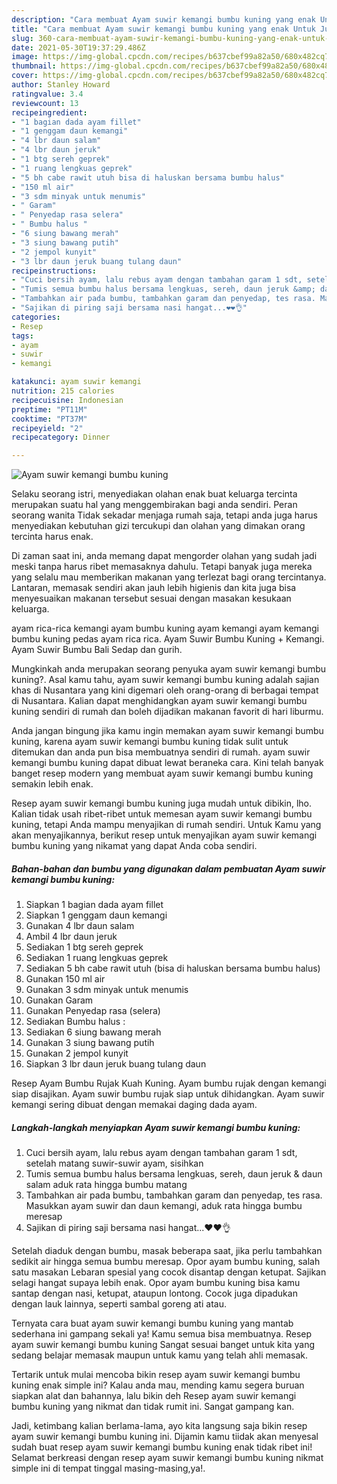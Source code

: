 ```yaml
---
description: "Cara membuat Ayam suwir kemangi bumbu kuning yang enak Untuk Jualan"
title: "Cara membuat Ayam suwir kemangi bumbu kuning yang enak Untuk Jualan"
slug: 360-cara-membuat-ayam-suwir-kemangi-bumbu-kuning-yang-enak-untuk-jualan
date: 2021-05-30T19:37:29.486Z
image: https://img-global.cpcdn.com/recipes/b637cbef99a82a50/680x482cq70/ayam-suwir-kemangi-bumbu-kuning-foto-resep-utama.jpg
thumbnail: https://img-global.cpcdn.com/recipes/b637cbef99a82a50/680x482cq70/ayam-suwir-kemangi-bumbu-kuning-foto-resep-utama.jpg
cover: https://img-global.cpcdn.com/recipes/b637cbef99a82a50/680x482cq70/ayam-suwir-kemangi-bumbu-kuning-foto-resep-utama.jpg
author: Stanley Howard
ratingvalue: 3.4
reviewcount: 13
recipeingredient:
- "1 bagian dada ayam fillet"
- "1 genggam daun kemangi"
- "4 lbr daun salam"
- "4 lbr daun jeruk"
- "1 btg sereh geprek"
- "1 ruang lengkuas geprek"
- "5 bh cabe rawit utuh bisa di haluskan bersama bumbu halus"
- "150 ml air"
- "3 sdm minyak untuk menumis"
- " Garam"
- " Penyedap rasa selera"
- " Bumbu halus "
- "6 siung bawang merah"
- "3 siung bawang putih"
- "2 jempol kunyit"
- "3 lbr daun jeruk buang tulang daun"
recipeinstructions:
- "Cuci bersih ayam, lalu rebus ayam dengan tambahan garam 1 sdt, setelah matang suwir-suwir ayam, sisihkan"
- "Tumis semua bumbu halus bersama lengkuas, sereh, daun jeruk &amp; daun salam aduk rata hingga bumbu matang"
- "Tambahkan air pada bumbu, tambahkan garam dan penyedap, tes rasa. Masukkan ayam suwir dan daun kemangi, aduk rata hingga bumbu meresap"
- "Sajikan di piring saji bersama nasi hangat...❤❤👌"
categories:
- Resep
tags:
- ayam
- suwir
- kemangi

katakunci: ayam suwir kemangi 
nutrition: 215 calories
recipecuisine: Indonesian
preptime: "PT11M"
cooktime: "PT37M"
recipeyield: "2"
recipecategory: Dinner

---
```



![Ayam suwir kemangi bumbu kuning](https://img-global.cpcdn.com/recipes/b637cbef99a82a50/680x482cq70/ayam-suwir-kemangi-bumbu-kuning-foto-resep-utama.jpg)

Selaku seorang istri, menyediakan olahan enak buat keluarga tercinta merupakan suatu hal yang menggembirakan bagi anda sendiri. Peran seorang  wanita Tidak sekadar menjaga rumah saja, tetapi anda juga harus menyediakan kebutuhan gizi tercukupi dan olahan yang dimakan orang tercinta harus enak.

Di zaman  saat ini, anda memang dapat mengorder olahan yang sudah jadi meski tanpa harus ribet memasaknya dahulu. Tetapi banyak juga mereka yang selalu mau memberikan makanan yang terlezat bagi orang tercintanya. Lantaran, memasak sendiri akan jauh lebih higienis dan kita juga bisa menyesuaikan makanan tersebut sesuai dengan masakan kesukaan keluarga. 

ayam rica-rica kemangi ayam bumbu kuning ayam kemangi ayam kemangi bumbu kuning pedas ayam rica rica. Ayam Suwir Bumbu Kuning + Kemangi. Ayam Suwir Bumbu Bali Sedap dan gurih.

Mungkinkah anda merupakan seorang penyuka ayam suwir kemangi bumbu kuning?. Asal kamu tahu, ayam suwir kemangi bumbu kuning adalah sajian khas di Nusantara yang kini digemari oleh orang-orang di berbagai tempat di Nusantara. Kalian dapat menghidangkan ayam suwir kemangi bumbu kuning sendiri di rumah dan boleh dijadikan makanan favorit di hari liburmu.

Anda jangan bingung jika kamu ingin memakan ayam suwir kemangi bumbu kuning, karena ayam suwir kemangi bumbu kuning tidak sulit untuk ditemukan dan anda pun bisa membuatnya sendiri di rumah. ayam suwir kemangi bumbu kuning dapat dibuat lewat beraneka cara. Kini telah banyak banget resep modern yang membuat ayam suwir kemangi bumbu kuning semakin lebih enak.

Resep ayam suwir kemangi bumbu kuning juga mudah untuk dibikin, lho. Kalian tidak usah ribet-ribet untuk memesan ayam suwir kemangi bumbu kuning, tetapi Anda mampu menyajikan di rumah sendiri. Untuk Kamu yang akan menyajikannya, berikut resep untuk menyajikan ayam suwir kemangi bumbu kuning yang nikamat yang dapat Anda coba sendiri.

<!--inarticleads1-->

##### Bahan-bahan dan bumbu yang digunakan dalam pembuatan Ayam suwir kemangi bumbu kuning:

1. Siapkan 1 bagian dada ayam fillet
1. Siapkan 1 genggam daun kemangi
1. Gunakan 4 lbr daun salam
1. Ambil 4 lbr daun jeruk
1. Sediakan 1 btg sereh geprek
1. Sediakan 1 ruang lengkuas geprek
1. Sediakan 5 bh cabe rawit utuh (bisa di haluskan bersama bumbu halus)
1. Gunakan 150 ml air
1. Gunakan 3 sdm minyak untuk menumis
1. Gunakan  Garam
1. Gunakan  Penyedap rasa (selera)
1. Sediakan  Bumbu halus :
1. Sediakan 6 siung bawang merah
1. Gunakan 3 siung bawang putih
1. Gunakan 2 jempol kunyit
1. Siapkan 3 lbr daun jeruk buang tulang daun


Resep Ayam Bumbu Rujak Kuah Kuning. Ayam bumbu rujak dengan kemangi siap disajikan. Ayam suwir bumbu rujak siap untuk dihidangkan. Ayam suwir kemangi sering dibuat dengan memakai daging dada ayam. 

<!--inarticleads2-->

##### Langkah-langkah menyiapkan Ayam suwir kemangi bumbu kuning:

1. Cuci bersih ayam, lalu rebus ayam dengan tambahan garam 1 sdt, setelah matang suwir-suwir ayam, sisihkan
1. Tumis semua bumbu halus bersama lengkuas, sereh, daun jeruk &amp; daun salam aduk rata hingga bumbu matang
1. Tambahkan air pada bumbu, tambahkan garam dan penyedap, tes rasa. Masukkan ayam suwir dan daun kemangi, aduk rata hingga bumbu meresap
1. Sajikan di piring saji bersama nasi hangat...❤❤👌


Setelah diaduk dengan bumbu, masak beberapa saat, jika perlu tambahkan sedikit air hingga semua bumbu meresap. Opor ayam bumbu kuning, salah satu masakan Lebaran spesial yang cocok disantap dengan ketupat. Sajikan selagi hangat supaya lebih enak. Opor ayam bumbu kuning bisa kamu santap dengan nasi, ketupat, ataupun lontong. Cocok juga dipadukan dengan lauk lainnya, seperti sambal goreng ati atau. 

Ternyata cara buat ayam suwir kemangi bumbu kuning yang mantab sederhana ini gampang sekali ya! Kamu semua bisa membuatnya. Resep ayam suwir kemangi bumbu kuning Sangat sesuai banget untuk kita yang sedang belajar memasak maupun untuk kamu yang telah ahli memasak.

Tertarik untuk mulai mencoba bikin resep ayam suwir kemangi bumbu kuning enak simple ini? Kalau anda mau, mending kamu segera buruan siapkan alat dan bahannya, lalu bikin deh Resep ayam suwir kemangi bumbu kuning yang nikmat dan tidak rumit ini. Sangat gampang kan. 

Jadi, ketimbang kalian berlama-lama, ayo kita langsung saja bikin resep ayam suwir kemangi bumbu kuning ini. Dijamin kamu tiidak akan menyesal sudah buat resep ayam suwir kemangi bumbu kuning enak tidak ribet ini! Selamat berkreasi dengan resep ayam suwir kemangi bumbu kuning nikmat simple ini di tempat tinggal masing-masing,ya!.

